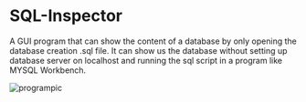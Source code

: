 # SQL-Inspector
A GUI program that can show the content of a database by only opening the database creation .sql file.
It can show us the database without setting up database server on localhost and running the sql script in a program like MYSQL Workbench.

![programpic](https://github.com/Magrgo/SQL-Inspector/assets/102856537/3bd8c8aa-5854-45b8-bac0-c9a276d4f9b5)
